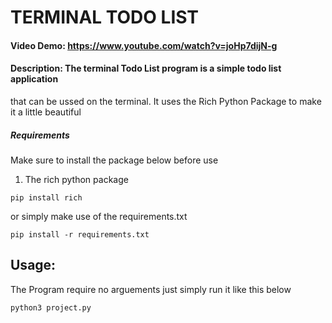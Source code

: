 # TERMINAL TODO LIST
#### Video Demo:  https://www.youtube.com/watch?v=joHp7dijN-g
#### Description: The terminal Todo List program is a simple todo list application 
that can be ussed on the terminal. It uses the Rich Python Package to make it a little beautiful

##### Requirements
Make sure to install the package below before use
1. The rich python package 
```
pip install rich
```
or simply make use of the requirements.txt
```
pip install -r requirements.txt
```

## Usage:
The Program require no arguements
just simply run it like this below
```
python3 project.py
```
